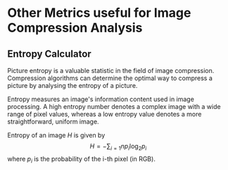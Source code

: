 # Other Metrics useful for Image Compression Analysis

## Entropy Calculator
Picture entropy is a valuable statistic in the field of image compression. Compression algorithms can determine the optimal way to compress a picture by analysing the entropy of a picture.

Entropy measures an image's information content used in image processing. A high entropy number denotes a complex image with a wide range of pixel values, whereas a low entropy value denotes a more straightforward, uniform image.

Entropy of an image $H$ is given by
$$H = -\sum_{i=1}{n} p_i \log_2 p_i$$
where $p_i$ is the probability of the i-th pixel (in RGB).


